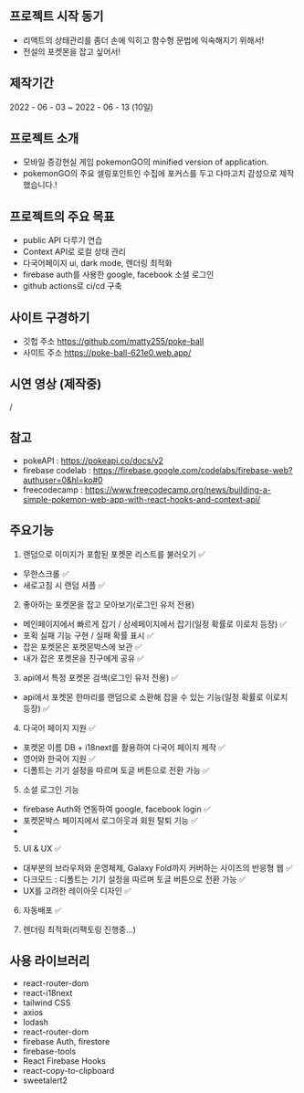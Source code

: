 ## 프로젝트 시작 동기
- 리액트의 상태관리를 좀더 손에 익히고 함수형 문법에 익숙해지기 위해서!
- 전설의 포켓몬을 잡고 싶어서!

## 제작기간
2022 - 06 - 03 ~ 2022 - 06 - 13 (10일)

## 프로젝트 소개
- 모바일 증강현실 게임 pokemonGO의 minified version of application.
- pokemonGO의 주요 셀링포인트인 수집에 포커스를 두고 다마고치 감성으로 제작했습니다.!

## 프로젝트의 주요 목표
- public API 다루기 연습 
- Context API로 로컬 상태 관리
- 다국어페이지 ui, dark mode, 렌더링 최적화
- firebase auth를 사용한 google, facebook 소셜 로그인
- github actions로 ci/cd 구축

## 사이트 구경하기
- 깃헙 주소 https://github.com/matty255/poke-ball
- 사이트 주소 https://poke-ball-621e0.web.app/

## 시연 영상 (제작중)
/

## 참고
- pokeAPI : https://pokeapi.co/docs/v2
- firebase codelab : https://firebase.google.com/codelabs/firebase-web?authuser=0&hl=ko#0
- freecodecamp : https://www.freecodecamp.org/news/building-a-simple-pokemon-web-app-with-react-hooks-and-context-api/

## 주요기능
1. 랜덤으로 이미지가 포함된 포켓몬 리스트를 불러오기 ✅
  - 무한스크롤 ✅
  - 새로고침 시 랜덤 셔플 ✅

2. 좋아하는 포켓몬을 잡고 모아보기(로그인 유저 전용)
  - 메인페이지에서 빠르게 잡기 / 상세페이지에서 잡기(일정 확률로 이로치 등장) ✅
  - 포획 실패 기능 구현 / 실패 확률 표시 ✅
  - 잡은 포켓몬은 포켓몬박스에 보관 ✅
  - 내가 잡은 포켓몬을 친구에게 공유 ✅

3. api에서 특정 포켓몬 검색(로그인 유저 전용) ✅
  - api에서 포켓몬 한마리를 랜덤으로 소환해 잡을 수 있는 기능(일정 확률로 이로치 등장) ✅
 
4. 다국어 페이지 지원 ✅
  - 포켓몬 이름 DB + i18next를 활용하여 다국어 페이지 제작 ✅
  - 영어와 한국어 지원 ✅
  - 디폴트는 기기 설정을 따르며 토글 버튼으로 전환 가능 ✅

5. 소셜 로그인 기능
  - firebase Auth와 연동하여 google, facebook login ✅
  - 포켓몬박스 페이지에서 로그아웃과 회원 탈퇴 기능 ✅
  - 
5. UI & UX ✅
  - 대부분의 브라우저와 운영체제, Galaxy Fold까지 커버하는 사이즈의 반응형 웹 ✅
  - 다크모드 : 디폴트는 기기 설정을 따르며 토글 버튼으로 전환 가능 ✅
  - UX를 고려한 레이아웃 디자인 ✅

6. 자동배포 ✅

7. 렌더링 최적화(리팩토링 진행중...)

## 사용 라이브러리
- react-router-dom
- react-i18next
- tailwind CSS
- axios
- lodash
- react-router-dom
- firebase Auth, firestore
- firebase-tools
- React Firebase Hooks
- react-copy-to-clipboard
- sweetalert2
